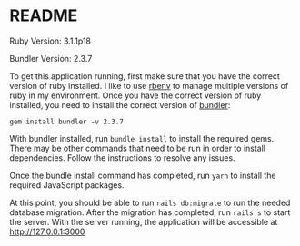 # README

Ruby Version: 3.1.1p18

Bundler Version: 2.3.7

To get this application running, first make sure that you have the correct version of ruby installed. I like to use [rbenv](https://github.com/rbenv/rbenv) 
to manage multiple versions of ruby in my environment. Once you have the correct version of ruby installed, you need to install the correct version of 
[bundler](https://bundler.io/):

`gem install bundler -v 2.3.7`

With bundler installed, run `bundle install` to install the required gems. There may be other commands that need to be run in order to install
dependencies. Follow the instructions to resolve any issues.

Once the bundle install command has completed, run `yarn` to install the required JavaScript packages.

At this point, you should be able to run `rails db:migrate` to run the needed database migration. After
the migration has completed, run `rails s` to start the server. With the server running, the application
will be accessible at http://127.0.0.1:3000
